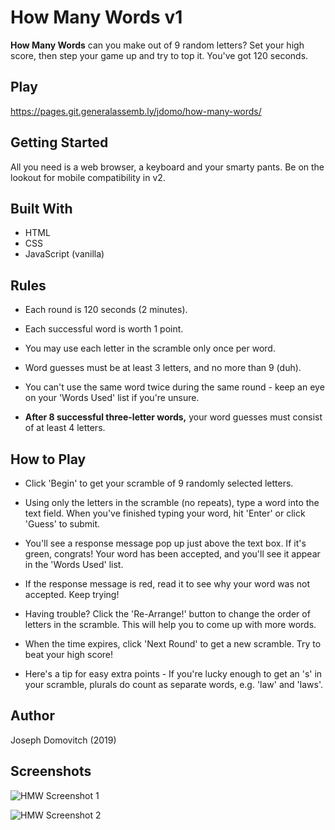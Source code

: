 # How Many Words v1

**How Many Words** can you make out of 9 random letters? Set your high score, then step your game up and try to top it. You've got 120 seconds.

## Play

<https://pages.git.generalassemb.ly/jdomo/how-many-words/>

## Getting Started

All you need is a web browser, a keyboard and your smarty pants. Be on the lookout for mobile compatibility in v2.

## Built With

- HTML
- CSS
- JavaScript (vanilla)

## Rules

- Each round is 120 seconds (2 minutes).

- Each successful word is worth 1 point.

- You may use each letter in the scramble only once per word.

- Word guesses must be at least 3 letters, and no more than 9 (duh).

- You can't use the same word twice during the same round - keep an eye on your 'Words Used' list if you're unsure.

- **After 8 successful three-letter words,** your word guesses must consist of at least 4 letters.

## How to Play

- Click 'Begin' to get your scramble of 9 randomly selected letters.

- Using only the letters in the scramble (no repeats), type a word into the text field. When you've finished typing your word, hit 'Enter' or click 'Guess' to submit.

- You'll see a response message pop up just above the text box. If it's green, congrats! Your word has been accepted, and you'll see it appear in the 'Words Used' list. 

- If the response message is red, read it to see why your word was not accepted. Keep trying!

- Having trouble? Click the 'Re-Arrange!' button to change the order of letters in the scramble. This will help you to come up with more words.

- When the time expires, click 'Next Round' to get a new scramble. Try to beat your high score!

- Here's a tip for easy extra points - If you're lucky enough to get an 's' in your scramble, plurals do count as separate words, e.g. 'law' and 'laws'.

## Author

Joseph Domovitch (2019)

## Screenshots
![HMW Screenshot 1](https://i.ibb.co/DL259z2/Screen-Shot-2019-07-12-at-9-26-26-AM.png)

![HMW Screenshot 2](https://i.ibb.co/f2BRP8B/Screen-Shot-2019-07-12-at-9-29-07-AM.png)